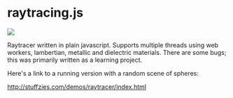# raytracing.js

![](http://i.imgur.com/sfeUy9u.jpg)

Raytracer written in plain javascript. Supports multiple threads using web workers, lambertian, metallic and dielectric materials.
There are some bugs; this was primarily written as a learning project.

Here's a link to a running version with a random scene of spheres:

http://stuffzies.com/demos/raytracer/index.html
